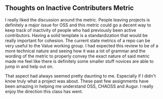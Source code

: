 ## Thoughts on Inactive Contributers Metric  

I really liked the discussion around the metric. People leaving projects is definitely a major issue for OSS and this metric could go a decent way to keep track of inactivity of people who had previously been active contributors. Having a solid template is a standardization that would be really important for cohesion. The current state metrics of a repo can be very useful to the Value working group. I had expected this review to be of a more technical nature and seeing how it was a lot of grammar and the wording of the metric to properly convey the exact nature of said metric made me feel like there is definitely some smaller stuff novices are able to jump in and help out on.  

That aspect had always seemed pretty daunting to me. Especially if I didn't know truly what a project was about. These past few assignments have been amazing in helping me understand OSS, CHAOSS and Augur. I really enjoy the direction this class has went. 